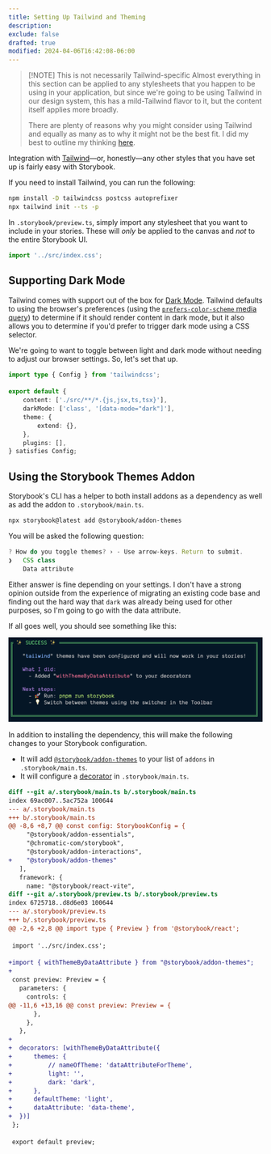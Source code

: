 ```yaml
---
title: Setting Up Tailwind and Theming
description:
exclude: false
drafted: true
modified: 2024-04-06T16:42:08-06:00
---
```


> [!NOTE] This is not necessarily Tailwind-specific
> Almost everything in this section can be applied to any stylesheets that you happen to be using in your application, but since we're going to be using Tailwind in our design system, this has a mild-Tailwind flavor to it, but the content itself applies more broadly.
>
> There are plenty of reasons why you might consider using Tailwind and equally as many as to why it might not be the best fit. I did my best to outline my thinking [here](/writing/tailwind-and-design-systems).

Integration with [Tailwind](https://tailwindcss.com)—or, honestly—any other styles that you have set up is fairly easy with Storybook.

If you need to install Tailwind, you can run the following:

```bash
npm install -D tailwindcss postcss autoprefixer
npx tailwind init --ts -p
```

In `.storybook/preview.ts`, simply import any stylesheet that you want to include in your stories. These will _only_ be applied to the canvas and _not_ to the entire Storybook UI.

```ts
import '../src/index.css';
```

## Supporting Dark Mode

Tailwind comes with support out of the box for [Dark Mode](https://tailwindcss.com/docs/dark-mode). Tailwind defaults to using the browser's preferences (using the [`prefers-color-scheme` media query](https://developer.mozilla.org/en-US/docs/Web/CSS/@media/prefers-color-scheme)) to determine if it should render content in dark mode, but it also allows you to determine if you'd prefer to trigger dark mode using a CSS selector.

We're going to want to toggle between light and dark mode without needing to adjust our browser settings. So, let's set that up.

```ts
import type { Config } from 'tailwindcss';

export default {
	content: ['./src/**/*.{js,jsx,ts,tsx}'],
	darkMode: ['class', '[data-mode="dark"]'],
	theme: {
		extend: {},
	},
	plugins: [],
} satisfies Config;
```

## Using the Storybook Themes Addon

Storybook's CLI has a helper to both install addons as a dependency as well as add the addon to `.storybook/main.ts`.

```bash
npx storybook@latest add @storybook/addon-themes
```

You will be asked the following question:

```ts
? How do you toggle themes? › - Use arrow-keys. Return to submit.
❯   CSS class
    Data attribute
```

Either answer is fine depending on your settings. I don't have a strong opinion outside from the experience of migrating an existing code base and finding out the hard way that `dark` was already being used for other purposes, so I'm going to go with the data attribute.

If all goes well, you should see something like this:

![A notification from Storybook's CLI that the themes addon was successfully installed](assets/storybook-addon-themes-success-in-cli.png)

In addition to installing the dependency, this will make the following changes to your Storybook configuration.

- It will add [`@storybook/addon-themes`](https://storybook.js.org/addons/@storybook/addon-themes/) to your list of `addons` in `.storybook/main.ts`.
- It will configure a [decorator](decorators.md) in `.storybook/main.ts`.

```diff
diff --git a/.storybook/main.ts b/.storybook/main.ts
index 69ac007..5ac752a 100644
--- a/.storybook/main.ts
+++ b/.storybook/main.ts
@@ -8,6 +8,7 @@ const config: StorybookConfig = {
     "@storybook/addon-essentials",
     "@chromatic-com/storybook",
     "@storybook/addon-interactions",
+    "@storybook/addon-themes"
   ],
   framework: {
     name: "@storybook/react-vite",
diff --git a/.storybook/preview.ts b/.storybook/preview.ts
index 6725718..d8d6e03 100644
--- a/.storybook/preview.ts
+++ b/.storybook/preview.ts
@@ -2,6 +2,8 @@ import type { Preview } from '@storybook/react';

 import '../src/index.css';

+import { withThemeByDataAttribute } from "@storybook/addon-themes";
+
 const preview: Preview = {
   parameters: {
     controls: {
@@ -11,6 +13,16 @@ const preview: Preview = {
       },
     },
   },
+
+  decorators: [withThemeByDataAttribute({
+      themes: {
+          // nameOfTheme: 'dataAttributeForTheme',
+          light: '',
+          dark: 'dark',
+      },
+      defaultTheme: 'light',
+      dataAttribute: 'data-theme',
+  })]
 };

 export default preview;
```

